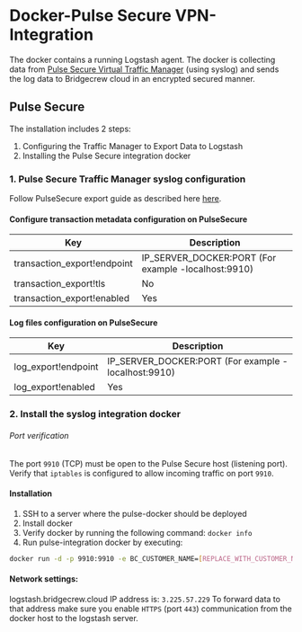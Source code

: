 # Docker-Pulse Secure VPN-Integration
The docker contains a running Logstash agent. The docker is collecting data from [Pulse Secure Virtual Traffic Manager](https://www.pulsesecure.net/) (using syslog) and sends the log data to Bridgecrew cloud in an encrypted secured manner.

## Pulse Secure
The installation includes 2 steps:   
 1) Configuring the Traffic Manager to Export Data to Logstash
 2) Installing the Pulse Secure integration docker 
 
 
 ### 1. Pulse Secure Traffic Manager syslog configuration
 Follow PulseSecure export guide as described here [here](https://docs.pulsesecure.net/WebHelp/PvTM/18.3/ps-vtm-18.3-userguide/ps-vtm-18.3-userguide/KeyFeatures/KeyFeatures.htm#XREF_24697_Exporting).
    
#### Configure transaction metadata configuration on PulseSecure
| Key | Description| 
|-----|------------|
| transaction_export!endpoint | IP_SERVER_DOCKER:PORT (For example -localhost:9910)|
| transaction_export!tls | No |
| transaction_export!enabled | Yes |   

#### Log files configuration on PulseSecure
| Key | Description| 
|-----|------------|
| log_export!endpoint | IP_SERVER_DOCKER:PORT (For example -localhost:9910)|
| log_export!enabled | Yes |


### 2. Install the syslog integration docker 
###### Port verification
The port `9910` (TCP) must be open to the Pulse Secure host (listening port).   
Verify that `iptables` is configured to allow incoming traffic on port `9910`.

#### Installation

1. SSH to a server where the pulse-docker should be deployed
2. Install docker
3. Verify docker by running the following command: ``` docker info ```
4. Run pulse-integration docker by executing:
```sh
docker run -d -p 9910:9910 -e BC_CUSTOMER_NAME=[REPLACE_WITH_CUSTOMER_NAME] -e BC_API_TOKEN=[REPLACE_WITH_API_TOKEN] -e BC_URL="https://logstash.bridgecrew.cloud/logstash" bridgecrew/pulse-integration
```
#### Network settings:
logstash.bridgecrew.cloud IP address is: `3.225.57.229`
To forward data to that address make sure you enable `HTTPS` (port `443`) communication from the docker host to the logstash server.

